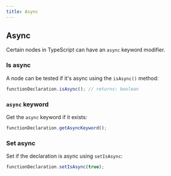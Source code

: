 ```yaml
---
title: Async
---
```


## Async

Certain nodes in TypeScript can have an `async` keyword modifier.

### Is async

A node can be tested if it's async using the `isAsync()` method:

```typescript
functionDeclaration.isAsync(); // returns: boolean
```

### `async` keyword

Get the `async` keyword if it exists:

```typescript
functionDeclaration.getAsyncKeyword();
```

### Set async

Set if the declaration is async using `setIsAsync`:

```typescript
functionDeclaration.setIsAsync(true);
```
